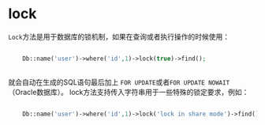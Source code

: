 # lock

`Lock`方法是用于数据库的锁机制，如果在查询或者执行操作的时候使用：
```php

    Db::name('user')->where('id',1)->lock(true)->find();
    

```
就会自动在生成的SQL语句最后加上 `FOR UPDATE`或者`FOR UPDATE NOWAIT`（Oracle数据库）。
lock方法支持传入字符串用于一些特殊的锁定要求，例如：
```php

    Db::name('user')->where('id',1)->lock('lock in share mode')->find();
    

```
